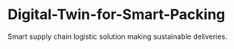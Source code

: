 # Digital-Twin-for-Smart-Packing
Smart supply chain logistic solution making sustainable deliveries.
